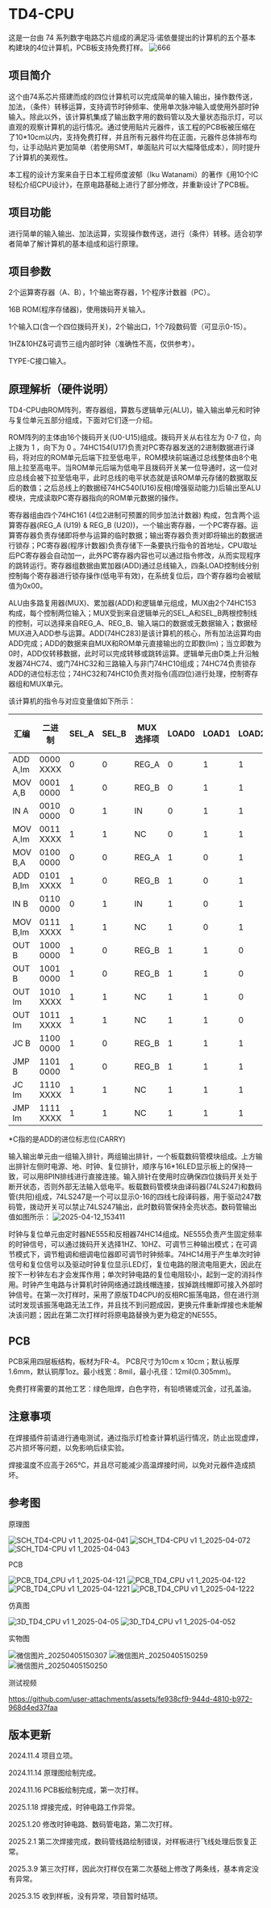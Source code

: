# TD4-CPU

这是一台由 74 系列数字电路芯片组成的满足冯·诺依曼提出的计算机的五个基本构建块的4位计算机，PCB板支持免费打样。
![666](https://github.com/user-attachments/assets/5e9f2b35-b894-4463-9016-49d806b03b48)


## 项目简介

这个由74系芯片搭建而成的四位计算机可以完成简单的输入输出，操作数传送，加法，（条件）转移运算，支持调节时钟频率、使用单次脉冲输入或使用外部时钟输入。除此以外，该计算机集成了输出数字用的数码管以及大量状态指示灯，可以直观的观察计算机的运行情况。通过使用贴片元器件，该工程的PCB板被压缩在了10*10cm以内，支持免费打样，并且所有元器件均在正面，元器件总体排布均匀，让手动贴片更加简单（若使用SMT，单面贴片可以大幅降低成本），同时提升了计算机的美观性。

本工程的设计方案来自于日本工程师度波郁（Iku Watanami）的著作《用10个IC轻松介绍CPU设计》，在原电路基础上进行了部分修改，并重新设计了PCB板。

## 项目功能

进行简单的输入输出、加法运算，实现操作数传送，进行（条件）转移。适合初学者简单了解计算机的基本组成和运行原理。

## 项目参数

2个运算寄存器（A、B），1个输出寄存器，1个程序计数器（PC）。

16B ROM(程序存储器)，使用拨码开关输入。

1个输入口(含一个四位拨码开关)，2个输出口，1个7段数码管（可显示0-15）。

1HZ&10HZ&可调节三组内部时钟（准确性不高，仅供参考）。

TYPE-C接口输入。

## 原理解析（硬件说明）

TD4-CPU由ROM阵列，寄存器组，算数与逻辑单元(ALU)，输入输出单元和时钟与复位单元五部分组成，下面对它们逐一介绍。

ROM阵列的主体由16个拨码开关(U0-U15)组成。拨码开关从右往左为 0-7 位，向上拨为 1 ，向下为 0 。74HC154(U17)负责对PC寄存器发送的2进制数据进行译码，将对应的ROM单元后端下拉至低电平，ROM模块前端通过总线整体由8个电阻上拉至高电平。当ROM单元后端为低电平且拨码开关某一位导通时，这一位对应总线会被下拉至低电平，此时总线的电平状态就是该ROM单元存储的数据取反后的数值；之后总线上的数据经74HC540(U16)反相(增强驱动能力)后输出至ALU模块，完成读取PC寄存器指向的ROM单元数据的操作。

寄存器组由四个74HC161 (4位2进制可预置的同步加法计数器) 构成，包含两个运算寄存器(REG_A (U19) & REG_B (U20))，一个输出寄存器，一个PC寄存器。运算寄存器负责存储即将参与运算的临时数据；输出寄存器负责对即将输出的数据进行锁存；PC寄存器(程序计数器)负责存储下一条要执行指令的首地址，CPU取址后PC寄存器会自动加一，此外PC寄存器内容也可以通过指令修改，从而实现程序的跳转运行。寄存器组数据由累加器(ADD)通过总线输入，四条LOAD控制线分别控制每个寄存器进行锁存操作(低电平有效)，在系统复位后，四个寄存器均会被赋值为0x00。

ALU由多路复用器(MUX)、累加器(ADD)和逻辑单元组成，MUX由2个74HC153构成，每个控制两位输入；MUX受到来自逻辑单元的SEL_A和SEL_B两根控制线的控制，可以选择来自REG_A、REG_B、输入端口的数据或无数据输入；数据经MUX进入ADD参与运算。ADD(74HC283)是该计算机的核心，所有加法运算均由ADD完成；ADD的数据来自MUX和ROM单元直接输出的立即数(Im)；当立即数为0时，ADD仅转移数据，此时可以完成转移或跳转运算。逻辑单元由D类上升沿触发器74HC74、或门74HC32和三路输入与非门74HC10组成；74HC74负责锁存ADD的进位标志位；74HC32和74HC10负责对指令(高四位)进行处理，控制寄存器组和MUX单元。

该计算机的指令与对应变量值如下所示：

|   汇编   |   二进制   |SEL_A|SEL_B|MUX选择项|LOAD0|LOAD1|LOAD2|LOAD3|LOAD选择项|ADD输出项|
|----------|-----------|-----|-----|--------|-----|-----|-----|-----|----------|---------| 
| ADD A,Im | 0000 XXXX |  0  |  0  |  REG_A |  0  |  1  |  1  |  1  |  REG_A   |   A+Im  |
| MOV A,B  | 0001 0000 |  1  |  0  |  REG_B |  0  |  1  |  1  |  1  |  REG_A   |    B    |
|   IN A   | 0010 0000 |  0  |  1  |   IN   |  0  |  1  |  1  |  1  |  REG_A   |   IN    |
| MOV A,Im | 0011 XXXX |  1  |  1  |   NC   |  0  |  1  |  1  |  1  |  REG_A   |   Im    |
| MOV B,A  | 0100 0000 |  0  |  0  |  REG_A |  1  |  0  |  1  |  1  |  REG_B   |    A    |
| ADD B,Im | 0101 XXXX |  1  |  0  |  REG_B |  1  |  0  |  1  |  1  |  REG_B   |   B+Im  |
|   IN B   | 0110 0000 |  0  |  1  |   IN   |  1  |  0  |  1  |  1  |  REG_B   |   IN    | 
| MOV B,Im | 0111 XXXX |  1  |  1  |   NC   |  1  |  0  |  1  |  1  |  REG_B   |   Im    | 
|   OUT B  | 1000 0000 |  1  |  0  |  REG_B |  1  |  1  |  0  |  1  | REG_OUT  |    B    |
|   OUT B  | 1001 0000 |  1  |  0  |  REG_B |  1  |  1  |  0  |  1  | REG_OUT  |    B    |
|  OUT Im	 | 1010 XXXX |  1  |  1  |   NC   |  1  |  1  |  0  |  1  | REG_OUT  |   Im    | 
|  OUT Im	 | 1011 XXXX |  1  |  1  |   NC   |  1  |  1  |  0  |  1  | REG_OUT  |   Im    |
|   JC B   | 1100 0000 |  1  |  0  |  REG_B |  1  |  1  |  1  |  C  |   PC&Q   |    B    |
|  JMP B   | 1101 0000 |  1  |  0  |  REG_B |  1  |  1  |  1  |  0  |    PC    |    B    |
|   JC Im  | 1110 XXXX |  1  |  1  |   NC   |  1  |  1  |  1  |  C  |   PC&Q   |   Im    |
|  JMP Im  | 1111 XXXX |  1  |  1  |   NC   |  1  |  1  |  1  |  0  |    PC    |   Im    | 

*C指的是ADD的进位标志位(CARRY)

输入输出单元由一组输入排针，两组输出排针，一个板载数码管模块组成。上方输出排针左侧时电源、地、时钟、复位排针，顺序与16*16LED显示板上的保持一致，可以用8PIN排线进行直接连接。输入排针在使用时应确保四位拨码开关处于断开状态，否则外部无法输入低电平。板载数码管模块由译码器(74LS247)和数码管(共阳)组成，74LS247是一个可以显示0-16的四线七段译码器，用于驱动247数码管，拨动开关可以禁止74LS247输出，此时数码管保持全亮状态。数码管输出值如图所示：
![2025-04-12_153411](https://github.com/user-attachments/assets/44d240c3-8ab8-42fa-8a7c-414719c850dd)

时钟与复位单元由定时器NE555和反相器74HC14组成。NE555负责产生固定频率的时钟信号，可以通过拨码开关选择1HZ、10HZ、可调节三种输出模式；在可调节模式下，调节粗调和细调电位器即可调节时钟频率。74HC14用于产生单次时钟信号和复位信号以及驱动时钟复位显示LED灯，复位电路的限流电阻更大，因此在按下一秒钟左右才会发挥作用；单次时钟电路的复位电阻较小，起到一定的消抖作用。时钟产生电路与计算机时钟网络通过跳线帽连接，拔掉跳线帽即可接入外部时钟信号。在第一次打样时，采用了原版TD4CPU的反相RC振荡电路，但在进行测试时发现该振荡电路无法工作，并且找不到问题成因，更换元件重新焊接也未能解决该问题；因此在第二次打样时将原电路替换为更为稳定的NE555。

## PCB

PCB采用四层板结构，板材为FR-4。 PCB尺寸为10cm x 10cm；默认板厚1.6mm，默认铜厚1oz。最小线宽：8mil，最小孔径：12mil(0.305mm)。

免费打样需要的其他工艺：绿色阻焊，白色字符，有铅喷锡或沉金，过孔盖油。 


## 注意事项

在焊接插件前请进行通电测试，通过指示灯检查计算机运行情况，防止出现虚焊，芯片损坏等问题，以免影响后续实验。

焊接温度不应高于265℃，并且尽可能减少高温焊接时间，以免对元器件造成损坏。

## 参考图

原理图

![SCH_TD4-CPU v1 1_2025-04-041](https://github.com/user-attachments/assets/09751efc-cfa3-46d1-bc78-450b53b434a7)
![SCH_TD4-CPU v1 1_2025-04-072](https://github.com/user-attachments/assets/91bc5b03-d747-4e4a-94ae-0f0ae2f20b2d)
![SCH_TD4-CPU v1 1_2025-04-043](https://github.com/user-attachments/assets/1aab0533-a857-489e-bfd1-4be8fd4c6826)

PCB

![PCB_TD4_CPU v1 1_2025-04-121](https://github.com/user-attachments/assets/c3270392-1562-4e8f-a0e9-c66a0fd1068d)
![PCB_TD4_CPU v1 1_2025-04-122](https://github.com/user-attachments/assets/cd3aa48a-8275-4ffd-b9db-1990fda8d670)
![PCB_TD4_CPU v1 1_2025-04-1221](https://github.com/user-attachments/assets/92674e35-ea9b-43f4-9c60-6046755a9f17)
![PCB_TD4_CPU v1 1_2025-04-1222](https://github.com/user-attachments/assets/9f51f5d9-8010-4290-89e1-6a20cff6b1ff)


仿真图

![3D_TD4_CPU v1 1_2025-04-05](https://github.com/user-attachments/assets/fc878042-6e11-4365-ac08-039a254aeec4)
![3D_TD4_CPU v1 1_2025-04-052](https://github.com/user-attachments/assets/645873ea-6514-4e01-886e-396b0138e7ff)


实物图

![微信图片_20250405150307](https://github.com/user-attachments/assets/f5feb81f-9cf6-4a11-9d9b-a06f05859e21)
![微信图片_20250405150259](https://github.com/user-attachments/assets/2d6ae476-23bb-4764-a443-037b0c1a4189)
![微信图片_20250405150250](https://github.com/user-attachments/assets/3f1130c7-2d60-4ddb-9260-767b0a3f5782)

测试视频

https://github.com/user-attachments/assets/fe938cf9-944d-4810-b972-968d4ed37faa

## 版本更新
2024.11.4 项目立项。

2024.11.14 原理图绘制完成。

2024.11.16 PCB板绘制完成，第一次打样。

2025.1.18 焊接完成，时钟电路工作异常。

2025.1.20 修改时钟电路、数码管电路，第二次打样。

2025.2.1 第二次焊接完成，数码管线路绘制错误，对样板进行飞线处理后恢复正常。

2025.3.9 第三次打样，因此次打样仅在第二次基础上修改了两条线，基本肯定没有异常。

2025.3.15 收到样板，没有异常，项目暂时结项。
